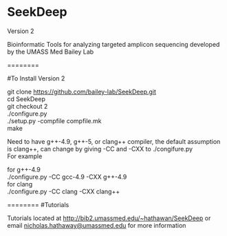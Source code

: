 SeekDeep
========
Version 2

Bioinformatic Tools for analyzing targeted amplicon sequencing developed by the UMASS Med Bailey Lab


========

#To Install Version 2

git clone https://github.com/bailey-lab/SeekDeep.git   
cd SeekDeep  
git checkout 2   
./configure.py  
./setup.py -compfile compfile.mk  
make   


Need to have g++-4.9, g++-5, or clang++ compiler, the default assumption is clang++, can change by giving -CC and -CXX to ./congifure.py  
For example  

for g++-4.9   
./configure.py -CC gcc-4.9 -CXX g++-4.9  
for clang  
./configure.py -CC clang -CXX clang++  


========
#Tutorials

Tutorials located at http://bib2.umassmed.edu/~hathawan/SeekDeep or email nicholas.hathaway@umassmed.edu for more information  


